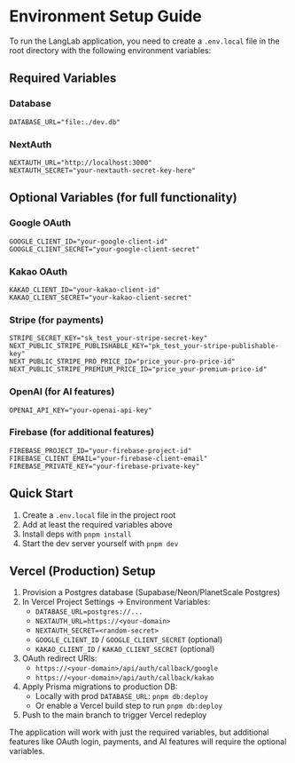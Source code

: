 # Environment Setup Guide

To run the LangLab application, you need to create a `.env.local` file in the root directory with the following environment variables:

## Required Variables

### Database

```env
DATABASE_URL="file:./dev.db"
```

### NextAuth

```env
NEXTAUTH_URL="http://localhost:3000"
NEXTAUTH_SECRET="your-nextauth-secret-key-here"
```

## Optional Variables (for full functionality)

### Google OAuth

```env
GOOGLE_CLIENT_ID="your-google-client-id"
GOOGLE_CLIENT_SECRET="your-google-client-secret"
```

### Kakao OAuth

```env
KAKAO_CLIENT_ID="your-kakao-client-id"
KAKAO_CLIENT_SECRET="your-kakao-client-secret"
```

### Stripe (for payments)

```env
STRIPE_SECRET_KEY="sk_test_your-stripe-secret-key"
NEXT_PUBLIC_STRIPE_PUBLISHABLE_KEY="pk_test_your-stripe-publishable-key"
NEXT_PUBLIC_STRIPE_PRO_PRICE_ID="price_your-pro-price-id"
NEXT_PUBLIC_STRIPE_PREMIUM_PRICE_ID="price_your-premium-price-id"
```

### OpenAI (for AI features)

```env
OPENAI_API_KEY="your-openai-api-key"
```

### Firebase (for additional features)

```env
FIREBASE_PROJECT_ID="your-firebase-project-id"
FIREBASE_CLIENT_EMAIL="your-firebase-client-email"
FIREBASE_PRIVATE_KEY="your-firebase-private-key"
```

## Quick Start

1. Create a `.env.local` file in the project root
2. Add at least the required variables above
3. Install deps with `pnpm install`
4. Start the dev server yourself with `pnpm dev`

## Vercel (Production) Setup

1. Provision a Postgres database (Supabase/Neon/PlanetScale Postgres)
2. In Vercel Project Settings → Environment Variables:
   - `DATABASE_URL=postgres://...`
   - `NEXTAUTH_URL=https://<your-domain>`
   - `NEXTAUTH_SECRET=<random-secret>`
   - `GOOGLE_CLIENT_ID` / `GOOGLE_CLIENT_SECRET` (optional)
   - `KAKAO_CLIENT_ID` / `KAKAO_CLIENT_SECRET` (optional)
3. OAuth redirect URIs:
   - `https://<your-domain>/api/auth/callback/google`
   - `https://<your-domain>/api/auth/callback/kakao`
4. Apply Prisma migrations to production DB:
   - Locally with prod `DATABASE_URL`: `pnpm db:deploy`
   - Or enable a Vercel build step to run `pnpm db:deploy`
5. Push to the main branch to trigger Vercel redeploy

The application will work with just the required variables, but additional features like OAuth login, payments, and AI features will require the optional variables.
